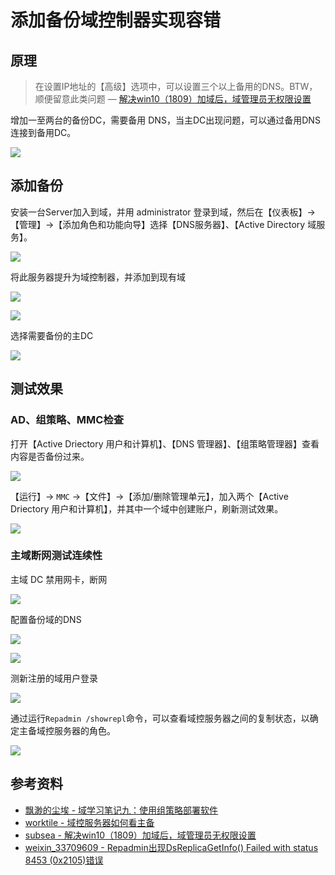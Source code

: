 # 添加备份域控制器实现容错

## 原理

> 在设置IP地址的【高级】选项中，可以设置三个以上备用的DNS。BTW，顺便留意此类问题 — [解决win10（1809）加域后，域管理员无权限设置](https://www.cnblogs.com/subsea/p/14178434.html)

增加一至两台的备份DC，需要备用 DNS，当主DC出现问题，可以通过备用DNS连接到备用DC。

![ ](https://s2.loli.net/2024/10/07/bPKGH95jT8R4qVe.png)

## 添加备份

安装一台Server加入到域，并用 administrator 登录到域，然后在【仪表板】->【管理】->【添加角色和功能向导】选择【DNS服务器】、【Active Directory 域服务】。

![ ](https://cdn.sa.net/2024/10/07/Faej1fCmYoMtnHG.png)

将此服务器提升为域控制器，并添加到现有域

![ ](https://cdn.sa.net/2024/10/07/aJwgeZLDA4lmGj6.png)

![ ](https://cdn.sa.net/2024/10/07/GzEmhwBdZ5DfTL9.png)

选择需要备份的主DC

![ ](https://cdn.sa.net/2024/10/07/ZNyhgITsPOS9Laf.png)

## 测试效果

### AD、组策略、MMC检查

打开【Active Driectory 用户和计算机】、【DNS 管理器】、【组策略管理器】查看内容是否备份过来。

![ ](https://cdn.sa.net/2024/10/07/MPjvWnqQgUCrwRF.png)

【运行】-> `MMC` ->【文件】->【添加/删除管理单元】，加入两个【Active Driectory 用户和计算机】，并其中一个域中创建账户，刷新测试效果。

![ ](https://cdn.sa.net/2024/10/07/VFNEeRjb5z68TkA.png)

### 主域断网测试连续性

主域 DC 禁用网卡，断网

![ ](https://cdn.sa.net/2024/10/07/YUF395HlV42aiXG.png)

配置备份域的DNS

![ ](https://cdn.sa.net/2024/10/07/ztTNb3ogI9vQkHD.png)

![ ](https://cdn.sa.net/2024/10/07/sO2c6RU3gHLY4Dp.png)

测新注册的域用户登录

![ ](https://cdn.sa.net/2024/10/07/uIpT3rfgBY7siQ1.png)

通过运行`Repadmin /showrepl`命令，可以查看域控服务器之间的复制状态，以确定主备域控服务器的角色。

![ ](https://cdn.sa.net/2024/10/07/1vq7YVZGd9zSfkx.png)


## 参考资料

* [飘渺的尘埃 - 域学习笔记九：使用组策略部署软件](https://www.cnblogs.com/atomy/p/13727152.html)
* [worktile - 域控服务器如何看主备](https://worktile.com/kb/ask/1280091.html)
* [subsea - 解决win10（1809）加域后，域管理员无权限设置](https://www.cnblogs.com/subsea/p/14178434.html)
* [weixin_33709609 - Repadmin出现DsReplicaGetInfo() Failed with status 8453 (0x2105)错误](https://blog.csdn.net/weixin_33709609/article/details/89938610)